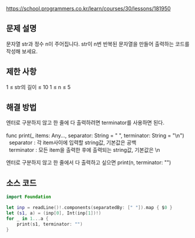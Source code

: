 https://school.programmers.co.kr/learn/courses/30/lessons/181950

## 문제 설명
문자열 str과 정수 n이 주어집니다.
str이 n번 반복된 문자열을 만들어 출력하는 코드를 작성해 보세요.
## 제한 사항
1 ≤ str의 길이 ≤ 10
1 ≤ n ≤ 5

## 해결 방법
엔터로 구분하지 않고 한 줄에 다 출력하려면 terminator를 사용하면 된다. <br>
<br>
func print(_ items: Any..., separator: String = " ", terminator: String = "\n") <br>
&nbsp; separator : 각 item사이에 입력할 string값, 기본값은 공백 <br>
&nbsp; terminator : 모든 item을 출력한 후에 출력되는 string값, 기본값은 \n <br>

엔터로 구분하지 않고 한 줄에서 다 출력하고 싶으면 print(n, terminator: "")



## 소스 코드
``` Swift
import Foundation

let inp = readLine()!.components(separatedBy: [" "]).map { $0 }
let (s1, a) = (inp[0], Int(inp[1])!)
for _ in 1...a {
    print(s1, terminator: "")
}
```